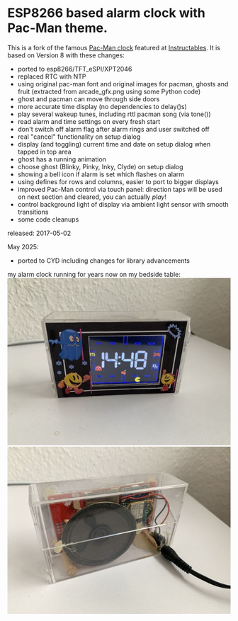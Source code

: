 # ESP8266 based alarm clock with Pac-Man theme.

This is a fork of the famous [Pac-Man clock](https://www.instructables.com/Retro-Pac-Man-Clock/) featured at [Instructables](https://www.instructables.com/). It is based on Version 8 with these changes:

- ported to esp8266/TFT_eSPI/XPT2046
- replaced RTC with NTP
- using original pac-man font and original images for pacman, ghosts and fruit (extracted from arcade_gfx.png using some Python code)
- ghost and pacman can move through side doors
- more accurate time display (no dependencies to delay()s)
- play several wakeup tunes, including rttl pacman song (via tone())
- read alarm and time settings on every fresh start
- don't switch off alarm flag after alarm rings and user switched off
- real "cancel" functionality on setup dialog
- display (and toggling) current time and date on setup dialog when tapped in top area
- ghost has a running animation
- choose ghost (Blinky, Pinky, Inky, Clyde) on setup dialog
- showing a bell icon if alarm is set which flashes on alarm
- using defines for rows and columns, easier to port to bigger displays
- improved Pac-Man control via touch panel: direction taps will be used on next section and cleared, you can actually *play*!
- control background light of display via ambient light sensor with smooth transitions
- some code cleanups


released: 2017-05-02

May 2025:
- ported to CYD including changes for library advancements

my alarm clock running for years now on my bedside table:
![front side](images/rpc1.jpg)
![back side](images/rpc2.jpg)

